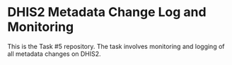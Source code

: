 # DHIS2 Metadata Change Log and Monitoring
This is the Task #5 repository.
The task involves monitoring and logging of all metadata changes on DHIS2.
